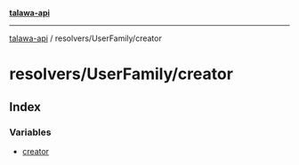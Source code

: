 [**talawa-api**](../../../README.md)

***

[talawa-api](../../../modules.md) / resolvers/UserFamily/creator

# resolvers/UserFamily/creator

## Index

### Variables

- [creator](variables/creator.md)
